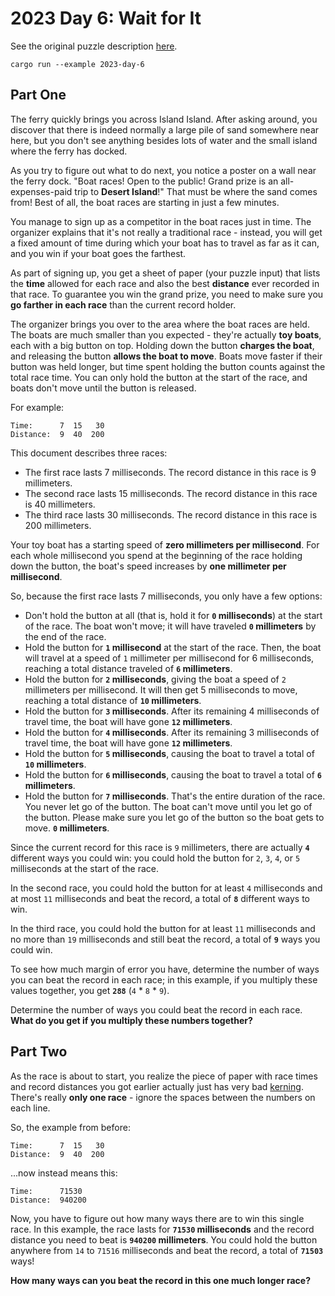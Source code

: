 # 2023 Day 6: Wait for It

See the original puzzle description [here].

```shell
cargo run --example 2023-day-6
```

## Part One

The ferry quickly brings you across Island Island. After asking around, you discover that there is indeed normally a
large pile of sand somewhere near here, but you don't see anything besides lots of water and the small island where
the ferry has docked.

As you try to figure out what to do next, you notice a poster on a wall near the ferry dock. "Boat races! Open to the
public! Grand prize is an all-expenses-paid trip to **Desert Island**!" That must be where the sand comes from!
Best of all, the boat races are starting in just a few minutes.

You manage to sign up as a competitor in the boat races just in time. The organizer explains that it's not really a
traditional race - instead, you will get a fixed amount of time during which your boat has to travel as far as it can,
and you win if your boat goes the farthest.

As part of signing up, you get a sheet of paper (your puzzle input) that lists the **time** allowed for each race and
also the best **distance** ever recorded in that race. To guarantee you win the grand prize, you need to make sure you
**go farther in each race** than the current record holder.

The organizer brings you over to the area where the boat races are held. The boats are much smaller than you expected -
they're actually **toy boats**, each with a big button on top. Holding down the button **charges the boat**, and
releasing the button **allows the boat to move**. Boats move faster if their button was held longer, but time spent
holding the button counts against the total race time. You can only hold the button at the start of the race, and
boats don't move until the button is released.

For example:

```
Time:      7  15   30
Distance:  9  40  200
```

This document describes three races:

- The first race lasts 7 milliseconds. The record distance in this race is 9 millimeters.
- The second race lasts 15 milliseconds. The record distance in this race is 40 millimeters.
- The third race lasts 30 milliseconds. The record distance in this race is 200 millimeters.

Your toy boat has a starting speed of **zero millimeters per millisecond**. For each whole millisecond you spend at
the beginning of the race holding down the button, the boat's speed increases by **one millimeter per millisecond**.

So, because the first race lasts 7 milliseconds, you only have a few options:

- Don't hold the button at all (that is, hold it for **`0` milliseconds**) at the start of the race. 
  The boat won't move; it will have traveled **`0` millimeters** by the end of the race.
- Hold the button for **`1` millisecond** at the start of the race. Then, the boat will travel at a speed of `1`
  millimeter per millisecond for 6 milliseconds, reaching a total distance traveled of **`6` millimeters**.
- Hold the button for **`2` milliseconds**, giving the boat a speed of `2` millimeters per millisecond.
  It will then get 5 milliseconds to move, reaching a total distance of **`10` millimeters**.
- Hold the button for **`3` milliseconds**. After its remaining 4 milliseconds of travel time,
  the boat will have gone **`12` millimeters**.
- Hold the button for **`4` milliseconds**. After its remaining 3 milliseconds of travel time,
  the boat will have gone **`12` millimeters**.
- Hold the button for **`5` milliseconds**, causing the boat to travel a total of **`10` millimeters**.
- Hold the button for **`6` milliseconds**, causing the boat to travel a total of **`6` millimeters**.
- Hold the button for **`7` milliseconds**. That's the entire duration of the race. You never let go of the button.
  The boat can't move until you let go of the button. Please make sure you let go of the button so the boat gets
  to move. **`0` millimeters**.

Since the current record for this race is `9` millimeters, there are actually **`4`** different ways you could win:
you could hold the button for `2`, `3`, `4`, or `5` milliseconds at the start of the race.

In the second race, you could hold the button for at least `4` milliseconds and at most `11` milliseconds and
beat the record, a total of **`8`** different ways to win.

In the third race, you could hold the button for at least `11` milliseconds and no more than `19` milliseconds and
still beat the record, a total of **`9`** ways you could win.

To see how much margin of error you have, determine the number of ways you can beat the record in each race;
in this example, if you multiply these values together, you get **`288`** (`4` * `8` * `9`).

Determine the number of ways you could beat the record in each race. 
**What do you get if you multiply these numbers together?**

## Part Two

As the race is about to start, you realize the piece of paper with race times and record distances you got earlier
actually just has very bad [kerning]. There's really **only one race** - ignore the spaces between the numbers on each line.

So, the example from before:

```
Time:      7  15   30
Distance:  9  40  200
```

...now instead means this:

```
Time:      71530
Distance:  940200
```

Now, you have to figure out how many ways there are to win this single race. In this example, the race lasts for
**`71530` milliseconds** and the record distance you need to beat is **`940200` millimeters**. You could hold the button
anywhere from `14` to `71516` milliseconds and beat the record, a total of **`71503`** ways!

**How many ways can you beat the record in this one much longer race?**

[here]: https://adventofcode.com/2023/day/6
[kerning]: https://en.wikipedia.org/wiki/Kerning
